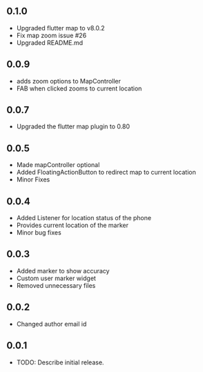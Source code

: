 ## 0.1.0

* Upgraded flutter map to v8.0.2
* Fix map zoom issue #26
* Upgraded README.md

## 0.0.9

* adds zoom options to MapController
* FAB when clicked zooms to current location

## 0.0.7

* Upgraded the flutter map plugin to 0.80

## 0.0.5

* Made mapController optional
* Added FloatingActionButton to redirect map to current location
* Minor Fixes

## 0.0.4

* Added Listener for location status of the phone
* Provides current location of the marker
* Minor bug fixes

## 0.0.3

* Added marker to show accuracy
* Custom user marker widget
* Removed unnecessary files

## 0.0.2

* Changed author email id

## 0.0.1

* TODO: Describe initial release.
